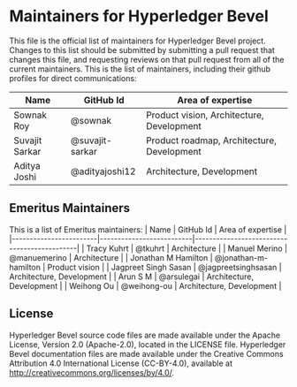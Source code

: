 # Maintainers for Hyperledger Bevel

This file is the official list of maintainers for Hyperledger Bevel project.
Changes to this list should be submitted by submitting a pull request that changes this file, and requesting reviews on that pull request from all of the current maintainers.
This is the list of maintainers, including their github profiles for direct communications:

|          Name          |     GitHub Id            |       Area of expertise                     |
|------------------------|--------------------------|---------------------------------------------|
| Sownak Roy             | @sownak                  | Product vision, Architecture, Development   |
| Suvajit Sarkar         | @suvajit-sarkar          | Product roadmap, Architecture, Development  |
| Aditya Joshi           | @adityajoshi12           | Architecture, Development                   |

## Emeritus Maintainers

This is a list of Emeritus maintainers:
|          Name          |     GitHub Id            |       Area of expertise                     |
|------------------------|--------------------------|---------------------------------------------|
| Tracy Kuhrt            | @tkuhrt                  | Architecture                                |
| Manuel Merino          | @manuemerino             | Architecture                                |
| Jonathan M Hamilton    | @jonathan-m-hamilton     | Product vision                              |
| Jagpreet Singh Sasan   | @jagpreetsinghsasan      | Architecture, Development                   |
| Arun S M               | @arsulegai               | Architecture, Development                   |
| Weihong Ou             | @weihong-ou              | Architecture, Development                   |

## License <a name="license"></a>
Hyperledger Bevel source code files are made available under the Apache License, Version 2.0 (Apache-2.0), located in the LICENSE file. Hyperledger Bevel documentation files are made available under the Creative Commons Attribution 4.0 International License (CC-BY-4.0), available at http://creativecommons.org/licenses/by/4.0/.
